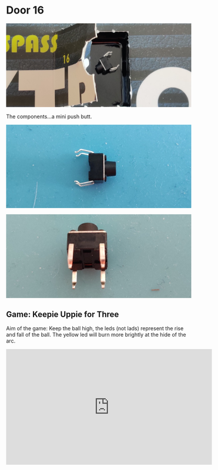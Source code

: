 # Door 16

![door](door.jpg)

The components...a mini push butt.

![components](components.jpg)

![componentss](componentss.jpg)

## Game: Keepie Uppie for Three

Aim of the game: Keep the ball high, the leds (not lads) represent the rise and fall of the ball. The yellow led will burn more brightly at the hide of the arc.

<iframe width="560" height="315" src="https://www.youtube.com/embed/ZjWxMGlfQTM" frameborder="0" allow="accelerometer; autoplay; encrypted-media; gyroscope; picture-in-picture" allowfullscreen></iframe>